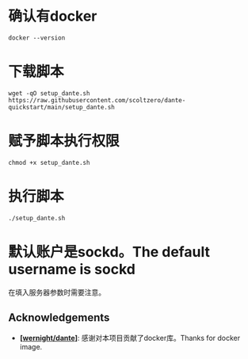 # 确认有docker
```
docker --version
```

# 下载脚本
```
wget -qO setup_dante.sh https://raw.githubusercontent.com/scoltzero/dante-quickstart/main/setup_dante.sh
```

# 赋予脚本执行权限
```
chmod +x setup_dante.sh
```

# 执行脚本
```
./setup_dante.sh
```
# 默认账户是sockd。The default username is sockd
在填入服务器参数时需要注意。

## Acknowledgements

- **[[wernight/dante](https://hub.docker.com/r/wernight/dante)]**: 感谢对本项目贡献了docker库。Thanks for docker image.
